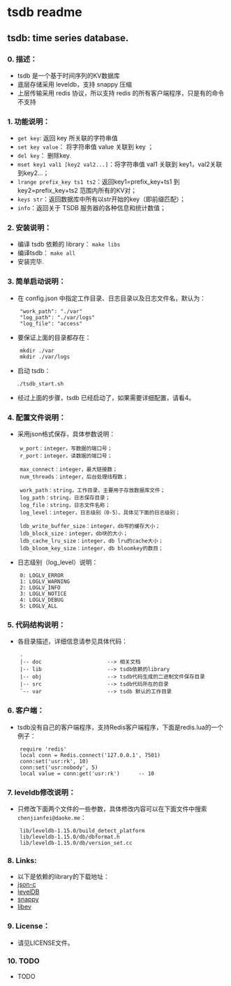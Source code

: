 tsdb readme
=========================

tsdb: time series database.
-------------------------

### 0. 描述：
* tsdb 是一个基于时间序列的KV数据库
* 底层存储采用 leveldb，支持 snappy 压缩
* 上层传输采用 redis 协议，所以支持 redis 的所有客户端程序，只是有的命令不支持

### 1. 功能说明：
* `get key`: 返回 key 所关联的字符串值
* `set key value`： 将字符串值 value 关联到 key ；
* `del key`： 删除key.
* `mset key1 val1 [key2 val2...]`：将字符串值 val1 关联到 key1，val2关联到key2...；
* `lrange prefix_key ts1 ts2`：返回key1=prefix_key+ts1 到 key2=prefix_key+ts2 范围内所有的KV对；
* `keys str`：返回数据库中所有以str开始的key（即前缀匹配）； 
* `info`：返回关于 TSDB 服务器的各种信息和统计数值；

### 2. 安装说明：
* 编译 tsdb 依赖的 library：
    `make libs`
* 编译tsdb：
    `make all`
* 安装完毕.

### 3. 简单启动说明：
* 在 config.json 中指定工作目录、日志目录以及日志文件名，默认为：
```
    "work_path": "./var"
    "log_path": "./var/logs"
    "log_file": "access"
```
* 要保证上面的目录都存在：
```
    mkdir ./var
    mkdir ./var/logs
```
* 启动 tsdb：
```
   ./tsdb_start.sh 
```
* 经过上面的步骤，tsdb 已经启动了，如果需要详细配置，请看4。

### 4. 配置文件说明：
* 采用json格式保存，具体参数说明：
```
    w_port：integer，写数据的端口号；
    r_port：integer，读数据的端口号；

    max_connect：integer，最大链接数；
    num_threads：integer，后台处理线程数；
    
    work_path：string，工作目录，主要用于存放数据库文件；
    log_path：string，日志保存目录；
    log_file：string，日志文件名称；
    log_level：integer，日志级别（0-5），具体见下面的日志级别；
    
    ldb_write_buffer_size：integer，db写的缓存大小；
    ldb_block_size：integer，db块的大小；
    ldb_cache_lru_size：integer，db lru的cache大小；
    ldb_bloom_key_size：integer，db bloomkey的数目；
```
* 日志级别（log_level）说明：
```
    0: LOGLV_ERROR
    1: LOGLV_WARNING
    2: LOGLV_INFO
    3: LOGLV_NOTICE
    4: LOGLV_DEBUG
    5: LOGLV_ALL
```
     
### 5. 代码结构说明：
* 各目录描述，详细信息请参见具体代码：
```
    .
    |-- doc                     --> 相关文档
    |-- lib                     --> tsdb依赖的library
    |-- obj                     --> tsdb代码生成的二进制文件保存目录
    |-- src                     --> tsdb代码所在的目录
    `-- var                     --> tsdb 默认的工作目录

```

### 6. 客户端：
* tsdb没有自己的客户端程序，支持Redis客户端程序，下面是redis.lua的一个例子：
```
    require 'redis'
    local conn = Redis.connect('127.0.0.1', 7501)
    conn:set('usr:rk', 10)
    conn:set('usr:nobody', 5)
    local value = conn:get('usr:rk')      -- 10
```

### 7. leveldb修改说明：
* 只修改下面两个文件的一些参数，具体修改内容可以在下面文件中搜索`chenjianfei@daoke.me`：
```
    lib/leveldb-1.15.0/build_detect_platform
    lib/leveldb-1.15.0/db/dbformat.h
    lib/leveldb-1.15.0/db/version_set.cc
```

### 8. Links:
* 以下是依赖的library的下载地址：
* [json-c](https://github.com/json-c/json-c)
* [levelDB](http://code.google.com/p/leveldb/)
* [snappy](http://code.google.com/p/snappy/downloads/detail?name=snappy-1.1.1.tar.gz)
* [libev](http://software.schmorp.de/pkg/libev.html)

### 9. License：
* 请见LICENSE文件。

### 10. TODO 
* TODO

